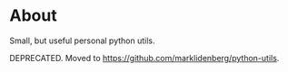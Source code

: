 # About
Small, but useful personal python utils.

DEPRECATED. Moved to https://github.com/marklidenberg/python-utils. 

